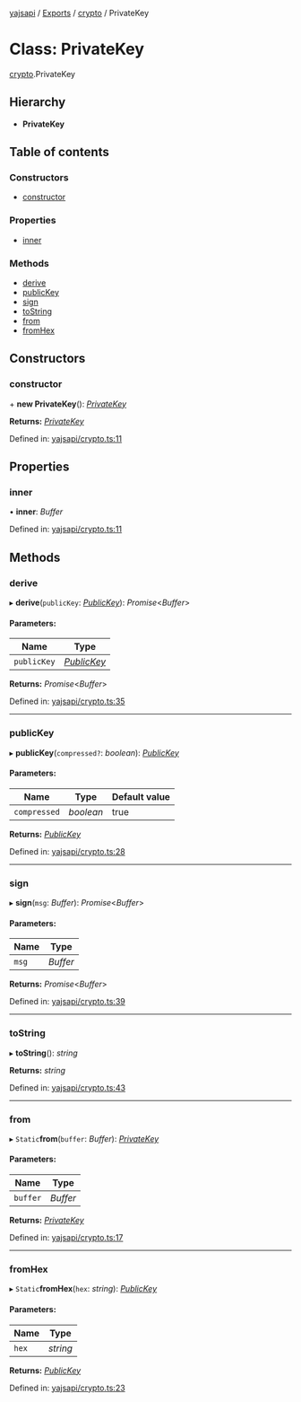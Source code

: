 [yajsapi](../README.md) / [Exports](../modules.md) / [crypto](../modules/crypto.md) / PrivateKey

# Class: PrivateKey

[crypto](../modules/crypto.md).PrivateKey

## Hierarchy

* **PrivateKey**

## Table of contents

### Constructors

- [constructor](crypto.privatekey.md#constructor)

### Properties

- [inner](crypto.privatekey.md#inner)

### Methods

- [derive](crypto.privatekey.md#derive)
- [publicKey](crypto.privatekey.md#publickey)
- [sign](crypto.privatekey.md#sign)
- [toString](crypto.privatekey.md#tostring)
- [from](crypto.privatekey.md#from)
- [fromHex](crypto.privatekey.md#fromhex)

## Constructors

### constructor

\+ **new PrivateKey**(): [*PrivateKey*](crypto.privatekey.md)

**Returns:** [*PrivateKey*](crypto.privatekey.md)

Defined in: [yajsapi/crypto.ts:11](https://github.com/golemfactory/yajsapi/blob/289a25a/yajsapi/crypto.ts#L11)

## Properties

### inner

• **inner**: *Buffer*

Defined in: [yajsapi/crypto.ts:11](https://github.com/golemfactory/yajsapi/blob/289a25a/yajsapi/crypto.ts#L11)

## Methods

### derive

▸ **derive**(`publicKey`: [*PublicKey*](crypto.publickey.md)): *Promise*<*Buffer*\>

#### Parameters:

Name | Type |
------ | ------ |
`publicKey` | [*PublicKey*](crypto.publickey.md) |

**Returns:** *Promise*<*Buffer*\>

Defined in: [yajsapi/crypto.ts:35](https://github.com/golemfactory/yajsapi/blob/289a25a/yajsapi/crypto.ts#L35)

___

### publicKey

▸ **publicKey**(`compressed?`: *boolean*): [*PublicKey*](crypto.publickey.md)

#### Parameters:

Name | Type | Default value |
------ | ------ | ------ |
`compressed` | *boolean* | true |

**Returns:** [*PublicKey*](crypto.publickey.md)

Defined in: [yajsapi/crypto.ts:28](https://github.com/golemfactory/yajsapi/blob/289a25a/yajsapi/crypto.ts#L28)

___

### sign

▸ **sign**(`msg`: *Buffer*): *Promise*<*Buffer*\>

#### Parameters:

Name | Type |
------ | ------ |
`msg` | *Buffer* |

**Returns:** *Promise*<*Buffer*\>

Defined in: [yajsapi/crypto.ts:39](https://github.com/golemfactory/yajsapi/blob/289a25a/yajsapi/crypto.ts#L39)

___

### toString

▸ **toString**(): *string*

**Returns:** *string*

Defined in: [yajsapi/crypto.ts:43](https://github.com/golemfactory/yajsapi/blob/289a25a/yajsapi/crypto.ts#L43)

___

### from

▸ `Static`**from**(`buffer`: *Buffer*): [*PrivateKey*](crypto.privatekey.md)

#### Parameters:

Name | Type |
------ | ------ |
`buffer` | *Buffer* |

**Returns:** [*PrivateKey*](crypto.privatekey.md)

Defined in: [yajsapi/crypto.ts:17](https://github.com/golemfactory/yajsapi/blob/289a25a/yajsapi/crypto.ts#L17)

___

### fromHex

▸ `Static`**fromHex**(`hex`: *string*): [*PublicKey*](crypto.publickey.md)

#### Parameters:

Name | Type |
------ | ------ |
`hex` | *string* |

**Returns:** [*PublicKey*](crypto.publickey.md)

Defined in: [yajsapi/crypto.ts:23](https://github.com/golemfactory/yajsapi/blob/289a25a/yajsapi/crypto.ts#L23)
